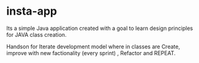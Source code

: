 # insta-app


Its a simple Java application created with a goal to learn design principles for JAVA class creation. 

Handson for Iterate development model where in classes are Create, improve with new factionality (every sprint) , Refactor and REPEAT. 
